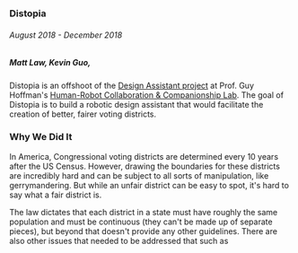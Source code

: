 ### Distopia
###### August 2018 - December 2018
##### Matt Law, **Kevin Guo**, 

Distopia is an offshoot of the [Design Assistant project](http://hrc2.io/projects/Collaborative-Design) at Prof. Guy Hoffman\'s [Human-Robot Collaboration & Companionship Lab](http://hrc2.io/). The goal of Distopia is to build a robotic design assistant that would facilitate the creation of better, fairer voting districts.

### Why We Did It

In America, Congressional voting districts are determined every 10 years after the US Census. However, drawing the boundaries for these districts are incredibly hard and can be subject to all sorts of manipulation, like gerrymandering. But while an unfair district can be easy to spot, it\'s hard to say what a fair district is.

The law dictates that each district in a state must have roughly the same population and must be continuous (they can't be made up of separate pieces), but beyond that doesn\'t provide any other guidelines. There are also other issues that needed to be addressed that such as 